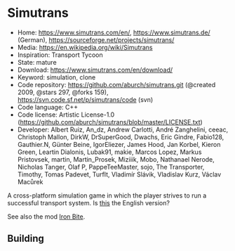 # Simutrans

- Home: https://www.simutrans.com/en/, https://www.simutrans.de/ (German), https://sourceforge.net/projects/simutrans/
- Media: https://en.wikipedia.org/wiki/Simutrans
- Inspiration: Transport Tycoon
- State: mature
- Download: https://www.simutrans.com/en/download/
- Keyword: simulation, clone
- Code repository: https://github.com/aburch/simutrans.git (@created 2009, @stars 297, @forks 159), https://svn.code.sf.net/p/simutrans/code (svn)
- Code language: C++
- Code license: Artistic License-1.0 (https://github.com/aburch/simutrans/blob/master/LICENSE.txt)
- Developer: Albert Ruiz, An_dz, Andrew Carlotti, André Zanghelini, ceeac, Christoph Mallon, DirkW, DrSuperGood, Dwachs, Eric Gindre, Fabio128, Gauthier.N, Günter Beine, IgorEliezer, James Hood, Jan Korbel, Kieron Green, Leartin Dialonis, Lubak91, makie, Marcos Lopez, Markus Pristovsek, martin, Martin_Prosek, Miziiik, Mobo, Nathanael Nerode, Nicholas Tanger, Olaf P, PappeTeeMaster, sojo, The Transporter, Timothy, Tomas Padevet, TurfIt, Vladimír Slávik, Vladislav Kurz, Václav Macůrek

A cross-platform simulation game in which the player strives to run a successful transport system.
Is [this](https://www.simutrans.com/en/) the English version?

See also the mod [Iron Bite](https://sourceforge.net/projects/ironsimu/).

## Building
